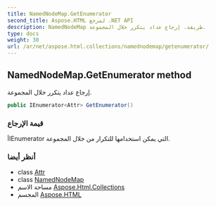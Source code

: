 ```yaml
---
title: NamedNodeMap.GetEnumerator
second_title: Aspose.HTML لمرجع .NET API
description: NamedNodeMap طريقة. إرجاع عداد يتكرر خلال المجموعة.
type: docs
weight: 30
url: /ar/net/aspose.html.collections/namednodemap/getenumerator/
---
```

## NamedNodeMap.GetEnumerator method

إرجاع عداد يتكرر خلال المجموعة.

```csharp
public IEnumerator<Attr> GetEnumerator()
```

### قيمة الإرجاع

أIEnumerator التي يمكن استخدامها للتكرار من خلال المجموعة.

### أنظر أيضا

* class [Attr](../../../aspose.html.dom/attr/)
* class [NamedNodeMap](../)
* مساحة الاسم [Aspose.Html.Collections](../../namednodemap/)
* المجسم [Aspose.HTML](../../../)


